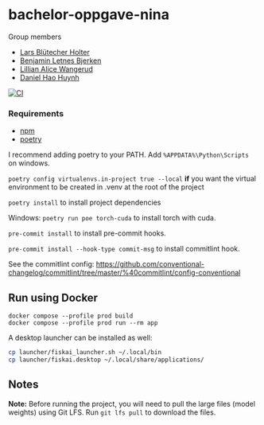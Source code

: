 # bachelor-oppgave-nina

Group members
* [Lars Blütecher Holter](https://github.com/Firemines)
* [Benjamin Letnes Bjerken](https://github.com/beuss-git)
* [Lillian Alice Wangerud](https://github.com/Lilliaaw)
* [Daniel Hao Huynh](https://github.com/Mystodan)

[![CI][ci-badge]][ci]

[ci-badge]: https://github.com/beuss-git/bachelor-oppgave-nina/actions/workflows/code-quality.yml/badge.svg
[ci]: https://github.com/beuss-git/bachelor-oppgave-nina/actions/workflows/code-quality.yml

### Requirements
- [npm](https://docs.npmjs.com/downloading-and-installing-node-js-and-npm)
- [poetry](https://python-poetry.org/docs/#insntalling-with-the-official-installer)


I recommend adding poetry to your PATH.
Add `%APPDATA%\Python\Scripts` on windows.

`poetry config virtualenvs.in-project true --local` **if** you want the virtual environment to be created in .venv at the root of the project

`poetry install` to install project dependencies

Windows: `poetry run poe torch-cuda` to install torch with cuda.

`pre-commit install` to install pre-commit hooks.

`pre-commit install --hook-type commit-msg` to install commitlint hook.


See the commitlint config:
https://github.com/conventional-changelog/commitlint/tree/master/%40commitlint/config-conventional

## Run using Docker

```
docker compose --profile prod build
docker compose --profile prod run --rm app
```

A desktop launcher can be installed as well:
```bash
cp launcher/fiskai_launcher.sh ~/.local/bin
cp launcher/fiskai.desktop ~/.local/share/applications/
```

## Notes

**Note:** Before running the project, you will need to pull the large files (model weights) using Git LFS. Run `git lfs pull` to download the files.
